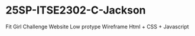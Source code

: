 # 25SP-ITSE2302-C-Jackson

Fit Girl Challenge Website
Low protype Wireframe
Html + CSS + Javascript 
